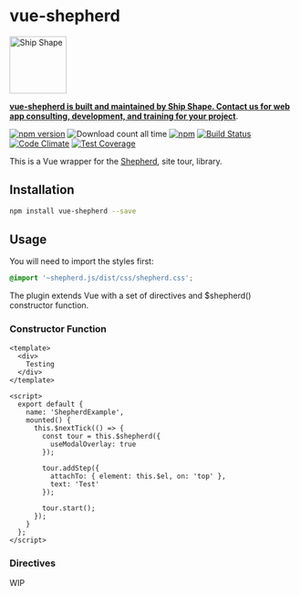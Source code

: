 # vue-shepherd

<a href="https://shipshape.io/"><img src="http://i.imgur.com/DWHQjA5.png" alt="Ship Shape" width="100" height="100"/></a>

**[vue-shepherd is built and maintained by Ship Shape. Contact us for web app consulting, development, and training for your project](https://shipshape.io/)**.

[![npm version](https://badge.fury.io/js/vue-shepherd.svg)](http://badge.fury.io/js/vue-shepherd)
![Download count all time](https://img.shields.io/npm/dt/vue-shepherd.svg)
[![npm](https://img.shields.io/npm/dm/vue-shepherd.svg)]()
[![Build Status](https://travis-ci.org/shipshapecode/vue-shepherd.svg)](https://travis-ci.org/shipshapecode/vue-shepherd)
[![Code Climate](https://codeclimate.com/github/shipshapecode/vue-shepherd/badges/gpa.svg)](https://codeclimate.com/github/shipshapecode/vue-shepherd)
[![Test Coverage](https://codeclimate.com/github/shipshapecode/vue-shepherd/badges/coverage.svg)](https://codeclimate.com/github/shipshapecode/vue-shepherd/coverage)

This is a Vue wrapper for the [Shepherd](https://github.com/shipshapecode/shepherd), site tour, library.

## Installation

```bash
npm install vue-shepherd --save
```

## Usage

You will need to import the styles first:

```css
@import '~shepherd.js/dist/css/shepherd.css';
```

The plugin extends Vue with a set of directives and $shepherd() constructor function.

### Constructor Function

```vue
<template>
  <div>
    Testing
  </div>
</template>

<script>
  export default {
    name: 'ShepherdExample',
    mounted() {
      this.$nextTick(() => {
        const tour = this.$shepherd({
          useModalOverlay: true
        });

        tour.addStep({
          attachTo: { element: this.$el, on: 'top' },
          text: 'Test'
        });

        tour.start();
      });
    }
  };
</script>
```

### Directives

WIP
